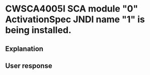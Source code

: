 # CWSCA4005I SCA module "0" ActivationSpec JNDI name "1" is being installed.

## Explanation

## User response